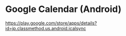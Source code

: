 # Google Calendar (Android)

https://play.google.com/store/apps/details?id=jp.classmethod.us.android.icalsync